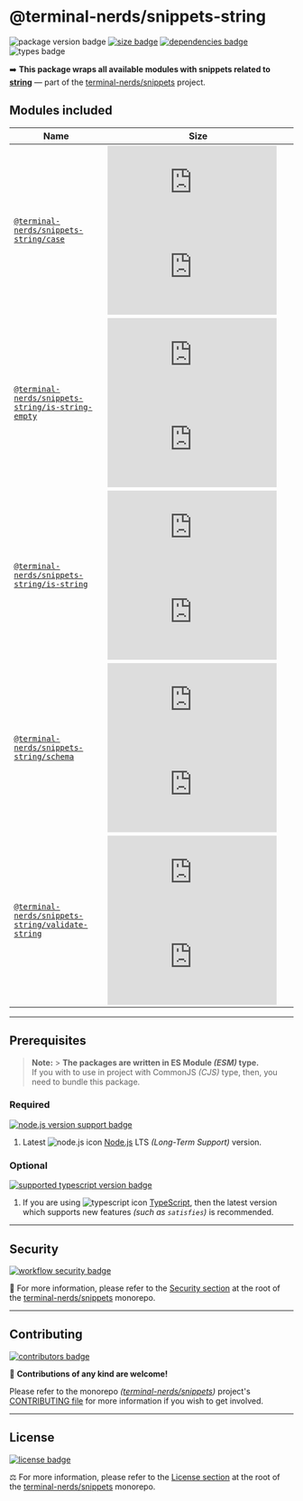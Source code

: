 # @terminal-nerds/snippets-string

![package version badge]
[![size badge]][size url]
[![dependencies badge]][dependencies url]
![types badge]

➡️ **This package wraps all available modules with snippets related to [string]**
— part of the [terminal-nerds/snippets] project.

[string]: https://developer.mozilla.org/en-US/docs/Glossary/String
[terminal-nerds/snippets]: https://github.com/terminal-nerds/snippets-string
[package version badge]: https://img.shields.io/npm/v/@terminal-nerds/snippets-string/latest?style=for-the-badge&logo=npm
[dependencies badge]: https://img.shields.io/librariesio/release/npm/@terminal-nerds/snippets-string?style=for-the-badge
[dependencies url]: https://libraries.io/npm/@terminal-nerds%2snippets-string
[size badge]: https://img.shields.io/bundlephobia/minzip/@terminal-nerds/snippets-string?style=for-the-badge&label=size
[size url]: https://packagephobia.com/result?p=@terminal-nerds/snippets-string
[types badge]: https://img.shields.io/npm/types/@terminal-nerds/snippets-string?style=for-the-badge&logo=typescript

## Modules included

<!-- prettier-sort-markdown-table -->

| Name                                                | Size                                                                    |
| --------------------------------------------------- | ----------------------------------------------------------------------- |
| [`@terminal-nerds/snippets-string/case`]            | ![case size gzip badge] ![case size brotli badge]                       |
| [`@terminal-nerds/snippets-string/is-string-empty`] | ![is-string-empty size gzip badge] ![is-string-empty size brotli badge] |
| [`@terminal-nerds/snippets-string/is-string`]       | ![is-string size gzip badge] ![is-string size brotli badge]             |
| [`@terminal-nerds/snippets-string/schema`]          | ![schema size gzip badge] ![schema size brotli badge]                   |
| [`@terminal-nerds/snippets-string/validate-string`] | ![validate-string size gzip badge] ![validate-string size brotli badge] |

<!-- prettier-ignore-start -->
<!-- MODULES LINKS -->
[`@terminal-nerds/snippets-string/case`]: https://github.com/terminal-nerds/snippets/blob/main/packages/string/source/case/case.ts
[case size gzip badge]: https://badgen.net/badgesize/gzip/file-url/unpkg.com/@terminal-nerds/snippets-string/dist/case/case.js?label=gzip
[case size brotli badge]: https://badgen.net/badgesize/brotli/file-url/unpkg.com/@terminal-nerds/snippets-string/dist/case/case.js?label=brotli

[`@terminal-nerds/snippets-string/is-string`]: https://github.com/terminal-nerds/snippets/blob/main/packages/string/source/is-string/is-string.ts
[is-string size gzip badge]: https://badgen.net/badgesize/gzip/file-url/unpkg.com/@terminal-nerds/snippets-string/dist/is-string/is-string.js?label=gzip
[is-string size brotli badge]: https://badgen.net/badgesize/brotli/file-url/unpkg.com/@terminal-nerds/snippets-string/dist/is-string/is-string.js?label=brotli

[`@terminal-nerds/snippets-string/is-string-empty`]: https://github.com/terminal-nerds/snippets/blob/main/packages/string/source/is-string-empty/is-string-empty.ts
[is-string-empty size gzip badge]: https://badgen.net/badgesize/gzip/file-url/unpkg.com/@terminal-nerds/snippets-string/dist/is-string-empty/is-string-empty.js?label=gzip
[is-string-empty size brotli badge]: https://badgen.net/badgesize/brotli/file-url/unpkg.com/@terminal-nerds/snippets-string/dist/is-string-empty/is-string-empty.js?label=brotli

[`@terminal-nerds/snippets-string/schema`]: https://github.com/terminal-nerds/snippets/blob/main/packages/string/source/schema/schema.ts
[schema size gzip badge]: https://badgen.net/badgesize/gzip/file-url/unpkg.com/@terminal-nerds/snippets-string/dist/schema/schema.js?label=gzip
[schema size brotli badge]: https://badgen.net/badgesize/brotli/file-url/unpkg.com/@terminal-nerds/snippets-string/dist/schema/schema.js?label=brotli

[`@terminal-nerds/snippets-string/validate-string`]: https://github.com/terminal-nerds/snippets/blob/main/packages/string/source/validate-string/validate-string.ts
[validate-string size gzip badge]: https://badgen.net/badgesize/gzip/file-url/unpkg.com/@terminal-nerds/snippets-string/dist/validate-string/validate-string.js?label=gzip
[validate-string size brotli badge]: https://badgen.net/badgesize/brotli/file-url/unpkg.com/@terminal-nerds/snippets-string/dist/validate-string/validate-string.js?label=brotli
<!-- prettier-ignore-end -->

---

## Prerequisites

> **Note:** > **The packages are written in ES Module _(ESM)_ type.**\
> If you with to use in project with CommonJS _(CJS)_ type, then, you need to bundle this package.

### Required

[![node.js version support badge]][node.js]

1. Latest ![node.js icon] [Node.js] LTS _(Long-Term Support)_ version.

[node.js]: https://nodejs.org/en/
[node.js icon]: https://api.iconify.design/logos/nodejs-icon.svg
[node.js version support badge]: https://img.shields.io/node/v-lts/@terminal-nerds/snippets?style=for-the-badge&logo=nodedotjs

### Optional

[![supported typescript version badge]][typescript]

[typescript]: https://typescriptlang.org/
[typescript icon]: https://api.iconify.design/logos/typescript-icon.svg
[supported typescript version badge]: https://img.shields.io/github/package-json/dependency-version/terminal-nerds/snippets/peer/typescript?filename=packages%2Ftypescript%2Fpackage.json&logo=typescript&style=for-the-badge&label=typescript

1. If you are using ![typescript icon] [TypeScript], then the latest version which supports new features _(such as `satisfies`)_
   is recommended.

---

## Security

[![workflow security badge]][security policy]

🔐 For more information, please refer to the [Security section] at the root of
the [terminal-nerds/snippets] monorepo.

[workflow security badge]: https://img.shields.io/github/actions/workflow/status/terminal-nerds/snippets/maintenance.yml?label=Security&logo=github&style=for-the-badge&branch=main
[security section]: https://github.com/terminal-nerds/snippets#security
[security policy]: https://github.com/terminal-nerds/snippets/security/policy

---

## Contributing

[![contributors badge]][contributors url]

🤝 **Contributions of any kind are welcome!**

Please refer to the monorepo _([terminal-nerds/snippets])_ project's [CONTRIBUTING file] for more information
if you wish to get involved.

[contributing file]: https://github.com/terminal-nerds/snippets/blob/main/.github/CONTRIBUTING.md
[contributors badge]: https://img.shields.io/github/contributors/terminal-nerds/snippets?style=for-the-badge
[contributors url]: https://github.com/terminal-nerds/snippets#contributors

---

## License

[![license badge]][license]

⚖️ For more information, please refer to the [License section] at the root of the [terminal-nerds/snippets] monorepo.

[license]: https://github.com/terminal-nerds/snippets/blob/main/LICENSE.md
[license badge]: https://img.shields.io/github/license/terminal-nerds/snippets?style=for-the-badge
[license section]: https://github.com/terminal-nerds/snippets#License
